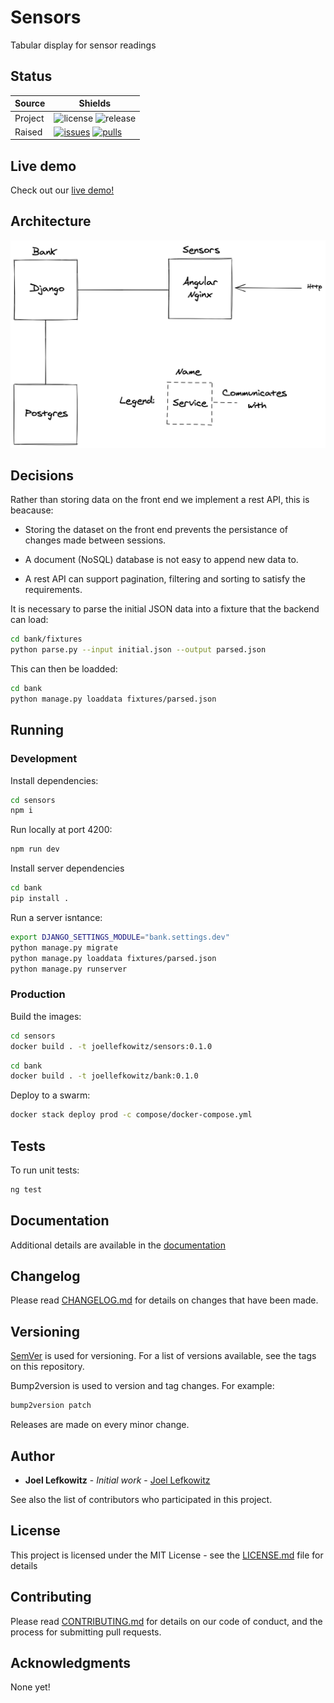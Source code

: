 # Sensors

Tabular display for sensor readings

## Status

| Source  | Shields                                                        |
| ------- | -------------------------------------------------------------- |
| Project | ![license][license] ![release][release]                        |
| Raised  | [![issues][issues]][issues_link] [![pulls][pulls]][pulls_link] |

## Live demo

Check out our [live demo!][demo]

## Architecture

![Architecture][architecture]

## Decisions

Rather than storing data on the front end we implement a rest API, this is beacause:

* Storing the dataset on the front end prevents the persistance of changes made between sessions.

* A document (NoSQL) database is not easy to append new data to.

* A rest API can support pagination, filtering and sorting to satisfy the requirements.

It is necessary to parse the initial JSON data into a fixture that the backend can load:

```bash
cd bank/fixtures
python parse.py --input initial.json --output parsed.json
```

This can then be loadded:

```bash
cd bank
python manage.py loaddata fixtures/parsed.json
```

## Running

### Development

Install dependencies:

```bash
cd sensors
npm i
```

Run locally at port 4200:

```bash
npm run dev
```

Install server dependencies

```bash
cd bank
pip install .
```

Run a server isntance:

```bash
export DJANGO_SETTINGS_MODULE="bank.settings.dev"
python manage.py migrate
python manage.py loaddata fixtures/parsed.json
python manage.py runserver
```

### Production

Build the images:

```bash
cd sensors
docker build . -t joellefkowitz/sensors:0.1.0
```

```bash
cd bank
docker build . -t joellefkowitz/bank:0.1.0
```

Deploy to a swarm:

```bash
docker stack deploy prod -c compose/docker-compose.yml
```

## Tests

To run unit tests:

```bash
ng test
```

## Documentation

Additional details are available in the [documentation][documentation]

## Changelog

Please read [CHANGELOG.md](CHANGELOG.md) for details on changes that have been made.

## Versioning

[SemVer][semver] is used for versioning. For a list of versions available, see the tags on this repository.

Bump2version is used to version and tag changes.
For example:

```bash
bump2version patch
```

Releases are made on every minor change.

## Author

-   **Joel Lefkowitz** - _Initial work_ - [Joel Lefkowitz][author]

See also the list of contributors who participated in this project.

## License

This project is licensed under the MIT License - see the [LICENSE.md](LICENSE.md) file for details

## Contributing

Please read [CONTRIBUTING.md](CONTRIBUTING.md) for details on our code of conduct, and the process for submitting pull requests.

## Acknowledgments

None yet!

<!-- Status table links -->

[license]: https://img.shields.io/github/license/joellefkowitz/sensors
[release]: https://img.shields.io/github/v/tag/joellefkowitz/sensors
[issues]: https://img.shields.io/github/issues/joellefkowitz/sensors "Issues"
[issues_link]: https://github.com/JoelLefkowitz/sensors/issues
[pulls]: https://img.shields.io/github/issues-pr/joellefkowitz/sensors "Pull requests"
[pulls_link]: https://github.com/JoelLefkowitz/sensors/pulls

<!-- Plugable links -->

[documentation]: https://sensors.readthedocs.io/en/latest/
[author]: https://github.com/JoelLefkowitz
[semver]: http://semver.org/
[demo]: http://sensors.joellefkowitz.co.uk/home
[architecture]: https://github.com/JoelLefkowitz/sensors/raw/master/architecture.png "Architecture"

